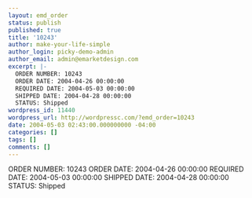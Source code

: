 ```yaml
---
layout: emd_order
status: publish
published: true
title: '10243'
author: make-your-life-simple
author_login: picky-demo-admin
author_email: admin@emarketdesign.com
excerpt: |-
  ORDER NUMBER: 10243
  ORDER DATE: 2004-04-26 00:00:00
  REQUIRED DATE: 2004-05-03 00:00:00
  SHIPPED DATE: 2004-04-28 00:00:00
  STATUS: Shipped
wordpress_id: 11440
wordpress_url: http://wordpressc.com/?emd_order=10243
date: 2004-05-03 02:43:00.000000000 -04:00
categories: []
tags: []
comments: []
---
```

ORDER NUMBER: 10243
ORDER DATE: 2004-04-26 00:00:00
REQUIRED DATE: 2004-05-03 00:00:00
SHIPPED DATE: 2004-04-28 00:00:00
STATUS: Shipped
